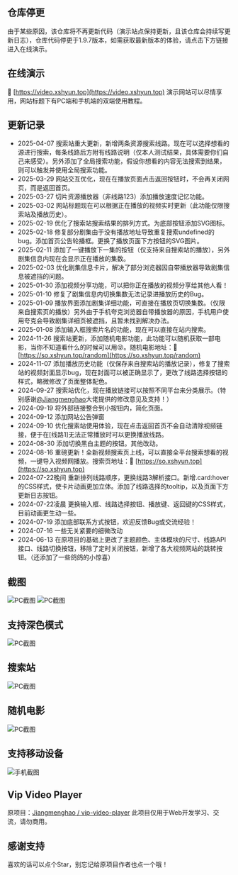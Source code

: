 ## 仓库停更
由于某些原因，该仓库将不再更新代码（演示站点保持更新，且该仓库会持续写更新日志），仓库代码停更于1.9.7版本，如需获取最新版本的体验，请点击下方链接进入在线演示。

## 在线演示
🔗 [https://video.xshyun.top](https://video.xshyun.top)
演示网站可以尽情享用，网站标题下有PC端和手机端的双端使用教程。

## 更新记录
+ 2025-04-07 搜索站重大更新，新增两条资源搜索线路。现在可以选择想看的源进行搜索，每条线路后方附有线路说明（仅本人测试结果，具体需要你们自己来感受）。另外添加了全局搜索功能，假设你想看的内容无法搜索到结果，则可以触发并使用全局搜索功能。
+ 2025-03-29 网站交互优化，现在在播放页面点击返回按钮时，不会再关闭网页，而是返回首页。
+ 2025-03-27 切片资源播放器（非线路123）添加播放速度记忆功能。
+ 2025-03-02 网站标题现在可以根据正在播放的视频实时更新（此功能仅限搜索站及播放历史）。
+ 2025-02-19 优化了搜索站搜索结果的排列方式。为底部按钮添加SVG图标。
+ 2025-02-18 修复部分剧集由于没有播放地址导致重复搜索undefined的bug。添加首页公告轮播框。更换了播放页面下方按钮的SVG图片。
+ 2025-02-11 添加了一键播放下一集的按钮（仅支持来自搜索站的播放），另外剧集信息内现在会显示正在播放的集数。
+ 2025-02-03 优化剧集信息卡片，解决了部分浏览器因自带播放器导致剧集信息被遮挡的问题。
+ 2025-01-30 添加视频分享功能，可以把你正在播放的视频分享给其他人看！
+ 2025-01-10 修复了剧集信息内切换集数无法记录进播放历史的Bug。
+ 2025-01-09 播放界面添加剧集详细功能，可直接在播放页切换集数。（仅限来自搜索页的播放）另外由于手机夸克浏览器自带播放器的原因，手机用户使用夸克会导致剧集详细页被遮挡，且暂未找到解决办法。
+ 2025-01-08 添加输入框搜索片名的功能，现在可以直接在站内搜索。
+ 2024-11-26 搜索站更新，添加随机电影功能，此功能可以随机获取一部电影，当你不知道看什么的时候可以用😜。随机电影地址：🔗 [https://so.xshyun.top/random](https://so.xshyun.top/random)
+ 2024-11-07 添加播放历史功能（仅保存来自搜索站的播放记录），修复了搜索站的视频封面显示bug，现在封面可以被正确显示了，更改了线路选择按钮的样式，略微修改了页面整体配色。
+ 2024-09-27 搜索站优化，现在播放链接可以按照不同平台来分类展示。（特别感谢[@Jiangmenghao](https://github.com/Jiangmenghao)大佬提供的修改意见及支持！）
+ 2024-09-19 将外部链接整合到小按钮内，简化页面。
+ 2024-09-12 添加网站公告弹窗
+ 2024-09-10 优化搜索站使用体验，现在点击返回首页不会自动清除视频链接，便于在[线路1]无法正常播放时可以更换播放线路。
+ 2024-08-30 添加切换黑白主题的按钮。其他改动。
+ 2024-08-16 重磅更新！全新视频搜索页上线，可以直接全平台搜索想看的视频，一键导入视频网播放。搜索页地址：🔗 [https://so.xshyun.top](https://so.xshyun.top)
+ 2024-07-22晚间 重新排列线路顺序，更换线路3解析接口。新增.card:hover的CSS样式，使卡片动画更加立体。添加了线路选择的tooltip，以及页面下方更新日志按钮。
+ 2024-07-22凌晨 更换输入框、线路选择按钮、播放键、返回键的CSS样式，目前动画更生动一些。
+ 2024-07-19 添加底部联系方式按钮，欢迎反馈Bug或交流经验！
+ 2024-07-16 一些无关紧要的细微改动
+ 2024-06-13 在原项目的基础上更改了主题颜色、主体模块的尺寸、线路API接口、线路切换按钮，移除了定时关闭按钮，新增了各大视频网站的跳转按钮。（还添加了一些鸽鸽的小惊喜）

## 截图
![PC截图](./demo-imgs/screenshot.png 'PC截图')
![PC截图](./demo-imgs/demo-screenshot-playing.png 'PC截图-视频播放')

## 支持深色模式
![PC截图](./demo-imgs/darkmode.png 'PC截图-深色模式')

## 搜索站
![PC截图](./demo-imgs/so.png '搜索站截图')

## 随机电影
![PC截图](./demo-imgs/random-movie.png '随机电影截图')

## 支持移动设备
![手机截图](./demo-imgs/iPhone.png '手机截图')

## Vip Video Player
原项目：[Jiangmenghao / vip-video-player](https://github.com/Jiangmenghao/vip-video-player)
此项目仅用于Web开发学习、交流，请勿商用。

## 感谢支持
喜欢的话可以点个Star，别忘记给原项目作者也点一个哦！
